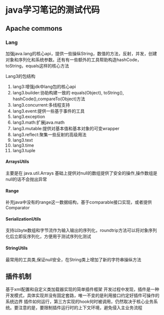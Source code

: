 # java学习笔记的测试代码

## Apache commons



### Lang
加强java.lang的核心api，提供一些操纵String，数值的方法，反射，并发，创建对象和序列化和系统参数。还有有一些额外的工具帮助构造hashCode，toString，equals这样的核心方法

Lang3的包结构
1. lang3:增强jdk中lang包的核心api
2. lang3.builder:协助构建一致的 equals(Object), toString(), hashCode(),compareTo(Object)方法
3. lang3.concurrent:多线程支持
4. lang3.event:提供一些基于事件的工具
5. lang3.exception
6. lang3.math:扩展java.math
7. lang3.mutable:提供对基本值和基本对象的可变wrapper
8. lang3.reflect:聚集一些反射的高级用法
9. lang3.text
10. lang3.time
11. lang3.tuple


#### ArraysUtils
主要是在 java.util.Arrays 基础上提供对null的数组提供了安全的操作,操作数组是null的话不会抛出异常

#### Range
补充java中没有的range这一数据结构，基于comparable接口实现，或者提供Comparator

#### SerializationUtils
支持以byte数组和字节流作为输入输出的序列化，roundtrip方法可以将对象序列化后立即反序列化，方便用于测试序列化测试

#### StringUtils
最常用的工具类,保证null安全，在String类上增加了新的字符串操纵方法

## 插件机制
基于xml配置和自定义类加载器实现的简单插件框架
开发过程中发现，插件是一种开发模式，具体实现并没有固定套路，唯一不变的是利用接口约定好插件可操作的系统边界
插件如何运行，第三方实现的hook何时被调用，仍然取决于核心业务系统。要注意的是，要限制插件运行时的上下文环境，避免侵入主业务流程

